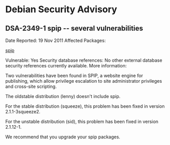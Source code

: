 
Debian Security Advisory
========================


DSA-2349-1 spip -- several vulnerabilities
------------------------------------------



Date Reported:
19 Nov 2011
Affected Packages:

[spip](https://packages.debian.org/src:spip)

Vulnerable:
Yes
Security database references:
No other external database security references currently available.
More information:

Two vulnerabilities have been found in SPIP, a website engine for
publishing, which allow privilege escalation to site administrator
privileges and cross-site scripting.


The oldstable distribution (lenny) doesn't include spip.


For the stable distribution (squeeze), this problem has been fixed in
version 2.1.1-3squeeze2.


For the unstable distribution (sid), this problem has been fixed in
version 2.1.12-1.


We recommend that you upgrade your spip packages.





